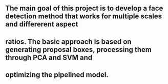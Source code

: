 ## The main goal of this project is to develop a face detection method that works for multiple scales and differerent aspect
##   ratios. The basic approach is based on generating proposal boxes, processing them through PCA and SVM and
##   optimizing the pipelined model.
